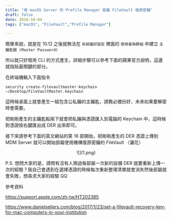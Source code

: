 ```yaml
---
title: "用 macOS Server 的 Profile Manager 部屬 FileVault 復原密鑰"
draft: false
date: 2018-10-04
tags: ["macOS", "FileVault","Profile Manager"]

---
```


簡單來說，就是在 10.12 之後就無法在 `系統偏好設定` 裡面的 `使用者與群組` 中建立 `主鑰匙圈 (Master Password)`

<!--more-->

所以就只好借用 CLI 的方式產生，詳細步驟可以參考下面的蘋果官方說明，這邊就指貼最關鍵的部分。

在終端機輸入下面指令

`security create-filevaultmaster-keychain ~/Desktop/FileVaultMaster.keychain`

這時候桌面上就會產生一組包含公私鑰的主鑰匙，請務必備份好，未來如果要解密時會需要。

把剛剛產生的主鑰匙點兩下就會把私鑰與憑證匯入到電腦的 Keychain 中，這時候對憑證按右鍵匯出成 DER 出來即可。

接下來請參考下面的英文網站的第 16 部開始，把剛剛產生的 DER 憑證上傳到 MDM Server 就可以開始部屬使用機構復原密鑰的  FileVault  （灑花）

<center>
![](1.png)
</center>


P.S. 想問大家的是，請問有沒有人預過每部屬一次新的設備 DER 就要重新上傳一次的經驗？我自己會遇到在選擇憑證的時候每次重新整理清單就會消失然後部屬就會失敗，想尋求大家的經驗 QQ



參考資料

https://support.apple.com/zh-tw/HT202385

https://www.danielsellers.com/blog/2017/1/23/set-a-filevault-recovery-key-for-mac-computers-in-your-institution


